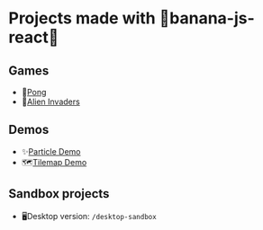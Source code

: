 # Projects made with 🍌banana-js-react🍌
## Games
- 🏓[Pong](https://mfkucuk.itch.io/banana-pong)
- 👾[Alien Invaders](https://mfkucuk.itch.io/banana-alien-invaders)

## Demos
- ✨[Particle Demo](https://banana-js-engine.github.io/particle-demo/)
- 🗺️[Tilemap Demo](https://banana-js-engine.github.io/tilemap-demo/)

## Sandbox projects
- 🖥️Desktop version: `/desktop-sandbox`
